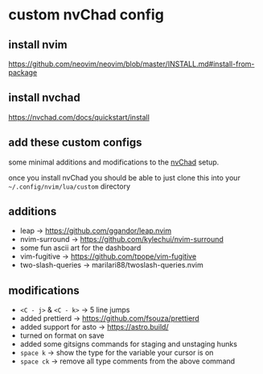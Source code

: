 # custom nvChad config

## install nvim
https://github.com/neovim/neovim/blob/master/INSTALL.md#install-from-package

## install nvchad
https://nvchad.com/docs/quickstart/install

## add these custom configs

some minimal additions and modifications to the [nvChad](https://nvchad.com/)
setup.

once you install nvChad you should be able to just clone this into your
`~/.config/nvim/lua/custom` directory

## additions

- leap -> https://github.com/ggandor/leap.nvim
- nvim-surround -> https://github.com/kylechui/nvim-surround
- some fun ascii art for the dashboard
- vim-fugitive -> https://github.com/tpope/vim-fugitive
- two-slash-queries -> marilari88/twoslash-queries.nvim

## modifications

- `<C - j>` & `<C - k>` -> 5 line jumps
- added prettierd -> https://github.com/fsouza/prettierd
- added support for asto -> https://astro.build/
- turned on format on save
- added some gitsigns commands for staging and unstaging hunks
- `space k` -> show the type for the variable your cursor is on
- `space ck` -> remove all type comments from the above command
